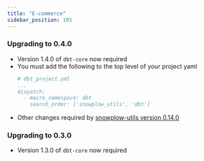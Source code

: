 ```yaml
---
title: "E-commerce"
sidebar_position: 105
---
```


### Upgrading to 0.4.0
- Version 1.4.0 of `dbt-core` now required
- You must add the following to the top level of your project yaml
    ```yml
    # dbt_project.yml
    ...
    dispatch:
      - macro_namespace: dbt
        search_order: ['snowplow_utils', 'dbt']
    ```
- Other changes required by [snowplow-utils version 0.14.0](/docs/modeling-your-data/modeling-your-data-with-dbt/migration-guides/utils/index.md#upgrading-to-0140)

### Upgrading to 0.3.0
- Version 1.3.0 of `dbt-core` now required

